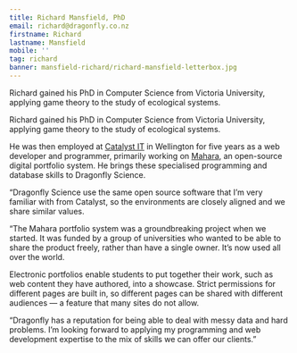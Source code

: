 ```yaml
---
title: Richard Mansfield, PhD
email: richard@dragonfly.co.nz
firstname: Richard
lastname: Mansfield
mobile: ''
tag: richard
banner: mansfield-richard/richard-mansfield-letterbox.jpg
---
```

Richard gained his PhD in Computer Science from Victoria University,
applying game theory to the study of ecological systems.
<!--more-->

Richard gained his PhD in Computer Science from Victoria University, applying
game theory to the study of ecological systems.

He was then employed at [Catalyst IT](http://catalyst.net.nz/) in Wellington
for five years as a web developer and programmer, primarily working on
[Mahara](https://mahara.org/), an open-source digital portfolio system. He
brings these specialised programming and database skills to Dragonfly Science. 

“Dragonfly Science use the same open source software that I’m very familiar
with from Catalyst, so the environments are closely aligned and we share
similar values. 

“The Mahara portfolio system was a groundbreaking project when we started. It
was funded by a group of universities who wanted to be able to share the
product freely, rather than have a single owner. It’s now used all over the
world. 

Electronic portfolios enable students to put together their work, such as web
content they have authored, into a showcase. Strict permissions for different
pages are built in, so different pages can be shared with different audiences — a
feature that many sites do not allow. 

“Dragonfly has a reputation for being able to deal with messy data and hard
problems. I’m looking forward to applying my programming and web development
expertise to the mix of skills we can offer our clients.”
